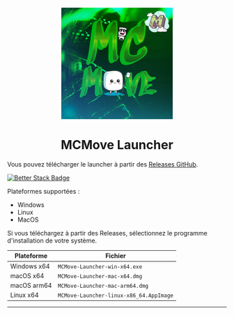 <p align="center"><img src="../src/assets/images/icon.png" alt="icon-launcher"></p>

<h1 align="center">MCMove Launcher</h1>

Vous pouvez télécharger le launcher à partir des [Releases GitHub](../../../releases).

[![Better Stack Badge](https://uptime.betterstack.com/status-badges/v3/monitor/1vhpp.svg)](https://uptime.betterstack.com/?utm_source=status_badge)

Plateformes supportées :

- Windows 
- Linux
- MacOS

Si vous téléchargez à partir des Releases, sélectionnez le programme d'installation de votre système.

 Plateforme | Fichier |
| -------- | ---- |
| Windows x64 | `MCMove-Launcher-win-x64.exe ` |
| macOS x64 | `MCMove-Launcher-mac-x64.dmg` |
| macOS arm64 | `MCMove-Launcher-mac-arm64.dmg` |
| Linux x64 | `MCMove-Launcher-linux-x86_64.AppImage` |

---
